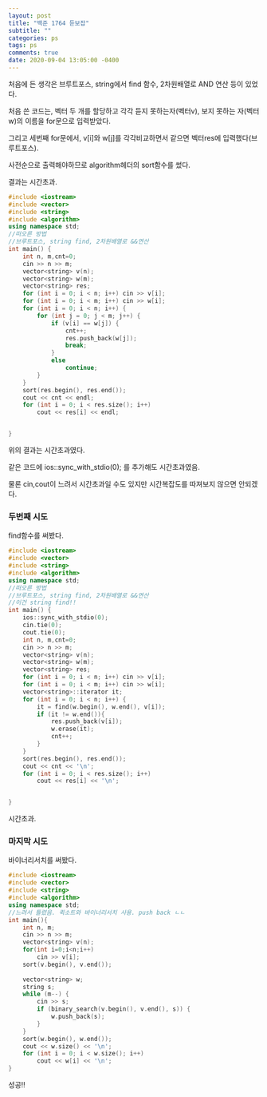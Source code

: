 ```yaml
---
layout: post
title: "백준 1764 듣보잡"
subtitle: ""
categories: ps
tags: ps
comments: true
date: 2020-09-04 13:05:00 -0400
---
```


처음에 든 생각은 브루트포스, string에서 find 함수, 2차원배열로 AND 연산 등이 있었다. 		

처음 쓴 코드는, 벡터 두 개를 할당하고 각각 듣지 못하는자(벡터v), 보지 못하는 자(벡터w)의 이름을 for문으로 입력받았다.	

그리고 세번째 for문에서, v[i]와 w[j]를 각각비교하면서 같으면 벡터res에 입력했다(브루트포스).		

사전순으로 출력해야하므로 algorithm헤더의 sort함수를 썼다.	

결과는 시간초과.	

```cpp
#include <iostream>
#include <vector>
#include <string>
#include <algorithm>
using namespace std;
//떠오른 방법
//브루트포스, string find, 2차원배열로 &&연산
int main() {
	int n, m,cnt=0;
	cin >> n >> m;
	vector<string> v(n);
	vector<string> w(m);
	vector<string> res;
	for (int i = 0; i < n; i++) cin >> v[i];
	for (int i = 0; i < m; i++) cin >> w[i];
	for (int i = 0; i < n; i++) {
		for (int j = 0; j < m; j++) {
			if (v[i] == w[j]) {
				cnt++;
				res.push_back(w[j]);
				break;
			}
			else
				continue;
		}
	}
	sort(res.begin(), res.end());
	cout << cnt << endl;
	for (int i = 0; i < res.size(); i++)
		cout << res[i] << endl;


}
```
위의 결과는 시간초과였다. 	

같은 코드에 ios::sync_with_stdio(0); 를 추가해도 시간초과였음.	

물론 cin,cout이 느려서 시간초과일 수도 있지만 시간복잡도를 따져보지 않으면 안되겠다.	

### 두번째 시도
find함수를 써봤다.
```cpp
#include <iostream>
#include <vector>
#include <string>
#include <algorithm>
using namespace std;
//떠오른 방법
//브루트포스, string find, 2차원배열로 &&연산
//이건 string find!!
int main() {
	ios::sync_with_stdio(0);
	cin.tie(0);
	cout.tie(0);
	int n, m,cnt=0;
	cin >> n >> m;
	vector<string> v(n);
	vector<string> w(m);
	vector<string> res;
	for (int i = 0; i < n; i++) cin >> v[i];
	for (int i = 0; i < m; i++) cin >> w[i];
	vector<string>::iterator it;
	for (int i = 0; i < n; i++) {
		it = find(w.begin(), w.end(), v[i]);
		if (it != w.end()){
			res.push_back(v[i]);
			w.erase(it);
			cnt++;
		}
	}
	sort(res.begin(), res.end());
	cout << cnt << '\n';
	for (int i = 0; i < res.size(); i++)
		cout << res[i] << '\n';


}
```
시간초과.
### 마지막 시도
바이너리서치를 써봤다.

```cpp
#include <iostream>
#include <vector>
#include <string>
#include <algorithm>
using namespace std;
//느려서 틀렸음. 퀵소트와 바이너리서치 사용. push back ㄴㄴ
int main(){
	int n, m;
	cin >> n >> m;
	vector<string> v(n);
	for(int i=0;i<n;i++)
		cin >> v[i];
	sort(v.begin(), v.end());
	
	vector<string> w;
	string s;
	while (m--) {
		cin >> s;
		if (binary_search(v.begin(), v.end(), s)) {
			w.push_back(s);
		}
	}
	sort(w.begin(), w.end());
	cout << w.size() << '\n';
	for (int i = 0; i < w.size(); i++)
		cout << w[i] << '\n';
}
```

성공!!